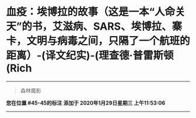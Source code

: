 # 血疫：埃博拉的故事（这是一本“人命关天”的书，艾滋病、SARS、埃博拉、寨卡，文明与病毒之间，只隔了一个航班的距离）-(译文纪实)-(理查德·普雷斯顿(Rich

---

> 森林魔影

**您在位置 #45-45的标注** **添加于 2020年1月29日星期三 上午11:53:06**

---


